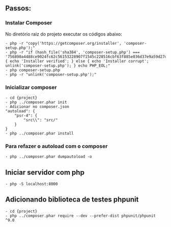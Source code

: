 ## Passos:

### Instalar Composer
No diretório raiz do projeto executar os códigos abaixo:
```
- php -r "copy('https://getcomposer.org/installer', 'composer-setup.php');"
- php -r "if (hash_file('sha384', 'composer-setup.php') === '756890a4488ce9024fc62c56153228907f1545c228516cbf63f885e036d37e9a59d27d63f46af1d4d07ee0f76181c7d3') { echo 'Installer verified'; } else { echo 'Installer corrupt'; unlink('composer-setup.php'); } echo PHP_EOL;"
- php composer-setup.php
- php -r "unlink('composer-setup.php');"
```

### Inicializar composer
```
- cd {project}
- php ../composer.phar init
- Adicionar no composer.json
"autoload": {
    "psr-4": {
        "src\\": "src/"
    }
}
- php ../composer.phar install
```

### Para refazer o autoload com o composer
```
- php ../composer.phar dumpautoload -o
```
## Iniciar servidor com php
```
- php -S localhost:8000
```
## Adicionando biblioteca de testes phpunit
```
- cd {project}
- php ../composer.phar require --dev --prefer-dist phpunit/phpunit ^9.0
```